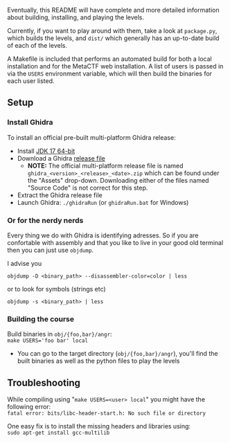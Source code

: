 Eventually, this README will have complete and more detailed information about building, installing, and playing the levels.

Currently, if you want to play around with them, take a look at `package.py`, which builds the levels, and `dist/` which generally has an up-to-date build of each of the levels.

A Makefile is included that performs an automated build for both a local installation and for the MetaCTF web installation.
  A list of users is passed in via the `USERS` environment variable, which will then build the binaries for each user listed.

## Setup
### Install Ghidra
To install an official pre-built multi-platform Ghidra release:  
* Install [JDK 17 64-bit](https://adoptium.net/temurin/releases)
* Download a Ghidra [release file](https://github.com/NationalSecurityAgency/ghidra/releases)
  - **NOTE:** The official multi-platform release file is named 
    `ghidra_<version>_<release>_<date>.zip` which can be found under the "Assets" drop-down.
    Downloading either of the files named "Source Code" is not correct for this step.
* Extract the Ghidra release file
* Launch Ghidra: `./ghidraRun` (or `ghidraRun.bat` for Windows)
### Or for the nerdy nerds
Every thing we do with Ghidra is identifying adresses. So if you are confortable with assembly and that you like to live in your good old terminal then you can just use `objdump`.

I advise you
```console
objdump -D <binary_path> --disassembler-color=color | less
```
or to look for symbols (strings etc)
```console
objdump -s <binary_path> | less
```

### Building the course
Build binaries in `obj/{foo,bar}/angr`: <br>
  ```make USERS='foo bar' local```

* You can go to the target directory (`obj/{foo,bar}/angr`), you'll find the built binaries as well as the python files to play the levels

## Troubleshooting
While compiling using "`make USERS=<user> local`" you might have the following error: <br>
`fatal error: bits/libc-header-start.h: No such file or directory`

One easy fix is to install the missing headers and libraries using: <br>
  ```sudo apt-get install gcc-multilib```


